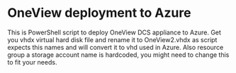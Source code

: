 # OneView deployment to Azure

This is PowerShell script to deploy OneView DCS appliance to Azure. Get you vhdx virtual hard disk file and rename it to OneView2.vhdx as script expects this names and will convert it to vhd used in Azure. Also resource group a storage account name is hardcoded, you might need to change this to fit your needs.

